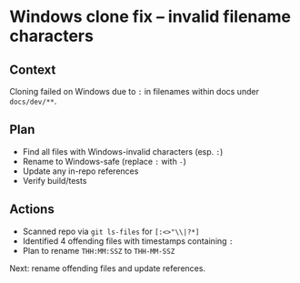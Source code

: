 # Windows clone fix – invalid filename characters

## Context

Cloning failed on Windows due to `:` in filenames within docs under `docs/dev/**`.

## Plan

- Find all files with Windows-invalid characters (esp. `:`)
- Rename to Windows-safe (replace `:` with `-`)
- Update any in-repo references
- Verify build/tests

## Actions

- Scanned repo via `git ls-files` for `[:<>"\\|?*]`
- Identified 4 offending files with timestamps containing `:`
- Plan to rename `THH:MM:SSZ` to `THH-MM-SSZ`

Next: rename offending files and update references.
